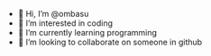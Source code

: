 - 👋 Hi, I’m @ombasu
- 👀 I’m interested in coding
- 🌱 I’m currently learning programming
- 💞️ I’m looking to collaborate on someone in github


<!---
ombasu/ombasu is a ✨ special ✨ repository because its `README.md` (this file) appears on your GitHub profile.
You can click the Preview link to take a look at your changes.
--->
